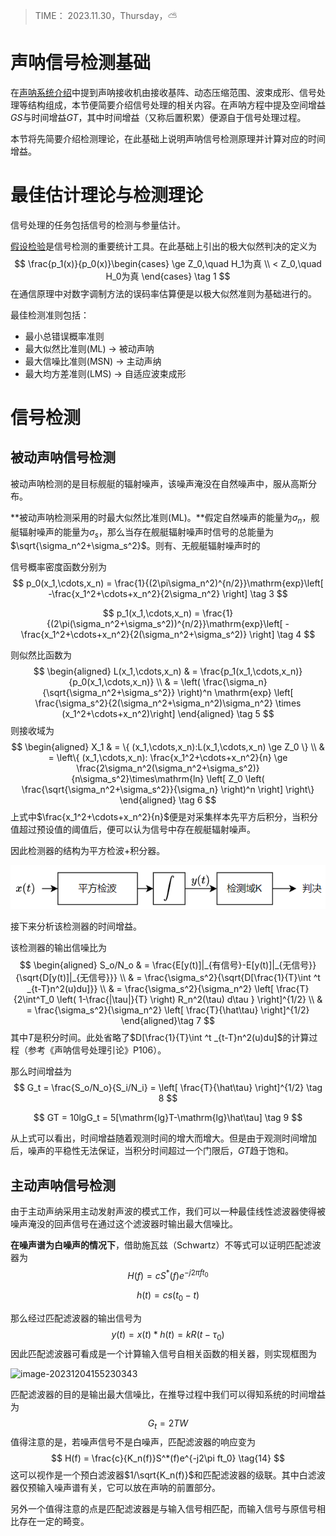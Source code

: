 > TIME： 2023.11.30，Thursday，⛅

# 声呐信号检测基础

在[声呐系统介绍](声呐系统介绍.md)中提到声呐接收机由接收基阵、动态压缩范围、波束成形、信号处理等结构组成，本节便简要介绍信号处理的相关内容。在声呐方程中提及空间增益$GS$与时间增益$GT$，其中时间增益（又称后置积累）便源自于信号处理过程。

本节将先简要介绍检测理论，在此基础上说明声呐信号检测原理并计算对应的时间增益。

# 最佳估计理论与检测理论

信号处理的任务包括信号的检测与参量估计。

[假设检验](https://zhuanlan.zhihu.com/p/391319719)是信号检测的重要统计工具。在此基础上引出的极大似然判决的定义为
$$
\frac{p_1(x)}{p_0(x)}\begin{cases}
\ge Z_0,\quad H_1为真 \\
< Z_0,\quad H_0为真
\end{cases} \tag 1
$$
在通信原理中对数字调制方法的误码率估算便是以极大似然准则为基础进行的。

最佳检测准则包括：

* 最小总错误概率准则
* 最大似然比准则(ML) $\to$ 被动声呐
* 最大信噪比准则(MSN) $\to$ 主动声纳
* 最大均方差准则(LMS) $\to$ 自适应波束成形

# 信号检测

## 被动声呐信号检测

被动声呐检测的是目标舰艇的辐射噪声，该噪声淹没在自然噪声中，服从高斯分布。

**被动声呐检测采用的时最大似然比准则(ML)。**假定自然噪声的能量为$\sigma_n$，舰艇辐射噪声的能量为$\sigma_s$，那么当存在舰艇辐射噪声时信号的总能量为$\sqrt{\sigma_n^2+\sigma_s^2}$。则有、无舰艇辐射噪声时的

信号概率密度函数分别为
$$
p_0(x_1,\cdots,x_n) = \frac{1}{(2\pi\sigma_n^2)^{n/2}}\mathrm{exp}\left[ -\frac{x_1^2+\cdots+x_n^2}{2\sigma_n^2} \right] \tag 3
$$

$$
p_1(x_1,\cdots,x_n) = \frac{1}{(2\pi(\sigma_n^2+\sigma_s^2))^{n/2}}\mathrm{exp}\left[ -\frac{x_1^2+\cdots+x_n^2}{2(\sigma_n^2+\sigma_s^2)} \right] \tag 4
$$

则似然比函数为
$$
\begin{aligned}
L(x_1,\cdots,x_n) & = \frac{p_1(x_1,\cdots,x_n)}{p_0(x_1,\cdots,x_n)} \\
				  & = \left( \frac{\sigma_n}{\sqrt{\sigma_n^2+\sigma_s^2}} \right)^n \mathrm{exp} \left[ \frac{\sigma_s^2}{2(\sigma_n^2+\sigma_n^2)\sigma_n^2} \times (x_1^2+\cdots+x_n^2)\right] 
\end{aligned} \tag 5
$$
则接收域为
$$
\begin{aligned}
X_1 & = \{ (x_1,\cdots,x_n):L(x_1,\cdots,x_n) \ge Z_0 \} \\
	& = \left\{ (x_1,\cdots,x_n): \frac{x_1^2+\cdots+x_n^2}{n} \ge \frac{2\sigma_n^2(\sigma_n^2+\sigma_s^2)}{n\sigma_s^2}\times\mathrm{ln} \left[ Z_0 \left( \frac{\sqrt{\sigma_n^2+\sigma_s^2}}{\sigma_n} \right)^n \right] \right\}
\end{aligned} \tag 6
$$
上式中$\frac{x_1^2+\cdots+x_n^2}{n}$便是对采集样本先平方后积分，当积分值超过预设值的阈值后，便可以认为信号中存在舰艇辐射噪声。

因此检测器的结构为平方检波+积分器。

![image-20231204153252267](_img/3.9.png)

接下来分析该检测器的时间增益。

该检测器的输出信噪比为
$$
\begin{aligned}
S_o/N_o & = \frac{E[y(t)]|_{有信号}-E[y(t)]|_{无信号}}{\sqrt{D[y(t)]|_{无信号}}} \\
		& = \frac{\sigma_s^2}{\sqrt{D[\frac{1}{T}\int ^t _{t-T}n^2(u)du]}} \\
		& = \frac{\sigma_s^2}{\sigma_n^2} \left[ \frac{T}{2\int^T_0 \left( 1-\frac{|\tau|}{T} \right) R_n^2(\tau)  d\tau } \right]^{1/2} \\
		& = \frac{\sigma_s^2}{\sigma_n^2} \left[ \frac{T}{\hat\tau} \right]^{1/2}
\end{aligned}\tag 7
$$
其中$T$是积分时间。此处省略了$D[\frac{1}{T}\int ^t _{t-T}n^2(u)du]$的计算过程（参考《声呐信号处理引论》P106）。

那么时间增益为
$$
G_t = \frac{S_o/N_o}{S_i/N_i} = \left[ \frac{T}{\hat\tau} \right]^{1/2} \tag 8
$$

$$
GT = 10lgG_t = 5[\mathrm{lg}T-\mathrm{lg}\hat\tau] \tag 9
$$

从上式可以看出，时间增益随着观测时间的增大而增大。但是由于观测时间增加后，噪声的平稳性无法保证，当积分时间超过一个门限后，$GT$趋于饱和。

## 主动声呐信号检测

由于主动声纳采用主动发射声波的模式工作，我们可以一种最佳线性滤波器使得被噪声淹没的回声信号在通过这个滤波器时输出最大信噪比。

**在噪声谱为白噪声的情况下**，借助施瓦兹（Schwartz）不等式可以证明匹配滤波器为
$$
H(f) = cS^*(f)e^{-j2\pi ft_0} \tag{10}
$$

$$
h(t) = cs(t_0 - t) \tag {11}
$$

那么经过匹配滤波器的输出信号为
$$
y(t) = x(t)*h(t) = kR(t-\tau_0) \tag {12}
$$
因此匹配滤波器可看成是一个计算输入信号自相关函数的相关器，则实现框图为

![image-20231204155230343](https://gitee.com/cxgxgg/typora_img/raw/master/img/202312041552401.png)

匹配滤波器的目的是输出最大信噪比，在推导过程中我们可以得知系统的时间增益为
$$
G_t = 2TW \tag{13}
$$
值得注意的是，若噪声信号不是白噪声，匹配滤波器的响应变为
$$
H(f) = \frac{c}{K_n(f)}S^*(f)e^{-j2\pi ft_0} \tag{14}
$$
这可以视作是一个预白滤波器$1/\sqrt{K_n(f)}$和匹配滤波器的级联。其中白滤波器仅预输入噪声谱有关，它可以放在声呐的前置部分。

另外一个值得注意的点是匹配滤波器是与输入信号相匹配，而输入信号与原信号相比存在一定的畸变。





